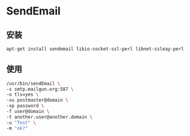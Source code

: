 # SendEmail

## 安装

```sh
apt-get install sendemail libio-socket-ssl-perl libnet-ssleay-perl
```

## 使用

```sh
/usr/bin/sendEmail \
-s smtp.mailgun.org:587 \
-o tls=yes \
-xu postmaster@domain \
-xp password \
-f user@domain \
-t another.user@another.domain \
-u "Test" \
-m "ok?"
```
